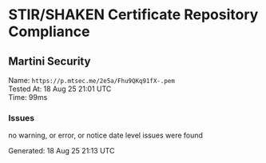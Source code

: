 # STIR/SHAKEN Certificate Repository Compliance

## Martini Security

Name: `https://p.mtsec.me/2e5a/Fhu9QKq91fX-.pem`\
Tested At: 18 Aug 25 21:01 UTC\
Time: 99ms

### Issues

no warning, or error, or notice date level issues were found

Generated: 18 Aug 25 21:13 UTC